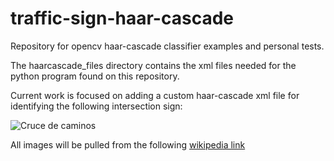 # traffic-sign-haar-cascade
Repository for opencv haar-cascade classifier examples and personal tests.

The haarcascade_files directory contains the xml files needed for the python program found on this repository.

Current work is focused on adding a custom haar-cascade xml file for identifying the following intersection sign:

![Cruce de caminos](https://upload.wikimedia.org/wikipedia/commons/thumb/1/10/Mexico_road_sign_SP-11.svg/49px-Mexico_road_sign_SP-11.svg.png)

All images will be pulled from the following [wikipedia link](https://es.wikipedia.org/wiki/Anexo:Se%C3%B1ales_de_tr%C3%A1fico_en_M%C3%A9xico)
